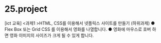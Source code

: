 # 25.project
[ict 교육]
<과제1 >HTML, CSS를 이용해서 넷플릭스 사이트를 만들기
(하위과제)
●	Flex Box 또는 Grid CSS 를 이용해서 영화를 나열합니다.
●	영화에 마우스로 호버 하면 영화 이미지의 사이즈가 크게 될 수 있게 합니다.
